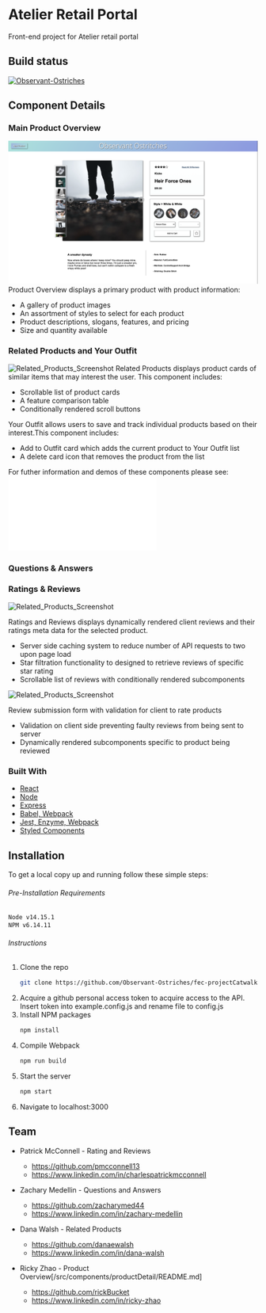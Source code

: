 # Atelier Retail Portal
Front-end project for Atelier retail portal

## Build status

[![Observant-Ostriches](https://circleci.com/gh/Observant-Ostriches/fec-projectCatwalk.svg?style=svg)](https://github.com/Observant-Ostriches/fec-projectCatwalk)


## Component Details
### Main Product Overview
![Product_Overview_Screenshot](./readMeImg/ProductOverview.jpg)
Product Overview displays a primary product with product information:
  - A gallery of product images
  - An assortment of styles to select for each product
  - Product descriptions, slogans, features, and pricing
  - Size and quantity available

### Related Products and Your Outfit
![Related_Products_Screenshot](./client/src/components/relatedProducts/README_content/relatedProducts.png)
Related Products displays product cards of similar items that may interest the user. This component includes:
  - Scrollable list of product cards
  - A feature comparison table
  - Conditionally rendered scroll buttons

Your Outfit allows users to save and track individual products based on their interest.This component includes:
  - Add to Outfit card which adds the current product to Your Outfit list
  - A delete card icon that removes the product from the list

For futher information and demos of these components please see:
![Related_Products_README](./client/src/components/relatedProducts/README.md)

### Questions & Answers

### Ratings & Reviews
![Related_Products_Screenshot](./readMeImg/ratingsAndReviews.gif)

Ratings and Reviews displays dynamically rendered client reviews and their ratings meta data for the selected product.
  - Server side caching system to reduce number of API requests to two upon page load
  - Star filtration functionality to designed to retrieve reviews of specific star rating
  - Scrollable list of reviews with conditionally rendered subcomponents

![Related_Products_Screenshot](./readMeImg/submissionFormDemo.gif)

Review submission form with validation for client to rate products
  - Validation on client side preventing faulty reviews from being sent to server
  - Dynamically rendered subcomponents specific to product being reviewed

### Built With

* [React](https://reactjs.org/)
* [Node](https://nodejs.dev/)
* [Express](https://expressjs.com/)
* [Babel, Webpack]()
* [Jest, Enzyme, Webpack]()
* [Styled Components](https://styled-components.com/)

## Installation


To get a local copy up and running follow these simple steps:
###### Pre-Installation Requirements
    Node v14.15.1
    NPM v6.14.11
###### Instructions
1. Clone the repo
   ```sh
   git clone https://github.com/Observant-Ostriches/fec-projectCatwalk.git
   ```
2. Acquire a github personal access token to acquire access to the API. Insert token into example.config.js and rename file to config.js
3. Install NPM packages
   ```sh
   npm install
    ```
3. Compile Webpack
   ```sh
   npm run build
    ```
4. Start the server
   ```sh
   npm start
    ```
5. Navigate to localhost:3000

## Team

* Patrick McConnell - Rating and Reviews
  * https://github.com/pmcconnell13
  * https://www.linkedin.com/in/charlespatrickmcconnell

* Zachary Medellin - Questions and Answers
  * https://github.com/zacharymed44
  * https://www.linkedin.com/in/zachary-medellin

* Dana Walsh - Related Products
  * https://github.com/danaewalsh
  * https://www.linkedin.com/in/dana-walsh

* Ricky Zhao - Product Overview[/src/components/productDetail/README.md]
  * https://github.com/rickBucket
  * https://www.linkedin.com/in/ricky-zhao


